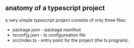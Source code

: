 ## anatomy of a typescript project

a very simple typescript project consists of only three files:

* package.json - package manifest
* tsconfig.json - ts configureation file
* src/index.ts - entry point for the project (the ts program).
